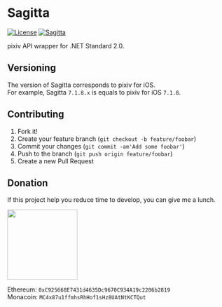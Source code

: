 # Sagitta

[![License](https://img.shields.io/github/license/mika-f/Sagitta.svg?style=flat-square)](LICENSE)
[![Sagitta](https://img.shields.io/nuget/v/Sagitta.svg?style=flat-square)](https://nuget.org/packages/Sagitta)


pixiv API wrapper for .NET Standard 2.0.  


## Versioning

The version of Sagitta corresponds to pixiv for iOS.  
For example, Sagitta `7.1.8.x` is equals to pixiv for iOS `7.1.8`.


## Contributing

1. Fork it!
2. Create your feature branch (`git checkout -b feature/foobar`)
3. Commit your changes (`git commit -am'Add some foobar'`)
4. Push to the branch (`git push origin feature/foobar`)
5. Create a new Pull Request


## Donation

If this project help you reduce time to develop, you can give me a lunch.

<a href="https://www.patreon.com/mikazuki">
  <img src="https://static.mochizuki.moe/become_a_patron_button@2x.png" width="160px">
</a>

Ethereum: `0xC925668E7431d4635Dc9670C934A19c2206b2819`  
Monacoin: `MC4x87u1ffmhsRhHof1sHz8UAtNtKCTQut`
